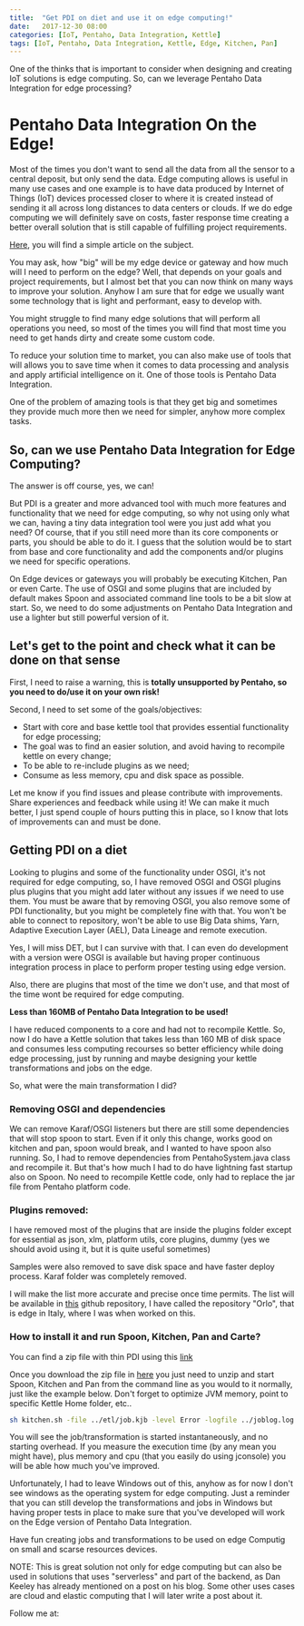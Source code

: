 ```yaml
---
title:  "Get PDI on diet and use it on edge computing!"
date:   2017-12-30 08:00
categories: [IoT, Pentaho, Data Integration, Kettle]
tags: [IoT, Pentaho, Data Integration, Kettle, Edge, Kitchen, Pan]
---
```


One of the thinks that is important to consider when designing and creating IoT solutions is edge computing. So, can we leverage Pentaho Data Integration for edge processing?

# Pentaho Data Integration On the Edge! 

Most of the times you don't want to send all the data from all the sensor to a central deposit, but only send the data.
Edge computing allows is useful in many use cases and one example is to have data produced by Internet of Things (IoT) devices processed closer to where it is created instead of sending it all across long distances to data centers or clouds. If we do edge computing we will definitely save on costs, faster response time creating a better overall solution that is still capable of fulfilling project requirements.

[Here](https://www.networkworld.com/article/3224893/internet-of-things/what-is-edge-computing-and-how-it-s-changing-the-network.html), you will find a simple article on the subject.

You may ask, how "big" will be my edge device or gateway and how much will I need to perform on the edge? Well, that depends on your goals and project requirements, but I almost bet that you can now think on many ways to improve your solution. Anyhow I am sure that for edge we usually want some technology that is light and performant, easy to develop with. 

You might struggle to find many edge solutions that will perform all operations you need, so most of the times you will find that most time you need to get hands dirty and create some custom code. 

To reduce your solution time to market, you can also make use of tools that will allows you to save time when it comes to data processing and analysis and apply artificial intelligence on it. One of those tools is Pentaho Data Integration.        

One of the problem of amazing tools is that they get big and sometimes they provide much more then we need for simpler, anyhow more complex tasks.

## So, can we use Pentaho Data Integration for Edge Computing?

The answer is off course, yes, we can! 

But PDI is a greater and more advanced tool with much more features and functionality that we need for edge computing, so why not using only what we can, having a tiny data integration tool were you just add what you need? Of course, that if you still need more than its core components or parts, you should be able to do it. I guess that the solution would be to start from base and core functionality and add the components and/or plugins we need for specific operations. 

On Edge devices or gateways you will probably be executing Kitchen, Pan or even Carte. The use of OSGI and some plugins that are included by default makes Spoon and associated command line tools to be a bit slow at start. So, we need to do some adjustments on Pentaho Data Integration and use a lighter but still powerful version of it. 

## Let's get to the point and check what it can be done on that sense

First, I need to raise a warning, this is **totally unsupported by Pentaho, so you need to do/use it on your own risk!**

Second, I need to set some of the goals/objectives:
* Start with core and base kettle tool that provides essential functionality for edge processing;
* The goal was to find an easier solution, and avoid having to recompile kettle on every change;
* To be able to re-include plugins as we need;
* Consume as less memory, cpu and disk space as possible.

Let me know if you find issues and please contribute with improvements. Share experiences and feedback while using it! We can make it much better, I just spend couple of hours putting this in place, so I know that lots of improvements can and must be done. 

## Getting PDI on a diet 

Looking to plugins and some of the functionality under OSGI, it's not required for edge computing, so, I have removed OSGI and OSGI plugins plus plugins that you might add later without any issues if we need to use them. You must be aware that by removing OSGI, you also remove some of PDI functionality, but you might be completely fine with that. You won't be able to connect to repository, won't be able to use Big Data shims, Yarn, Adaptive Execution Layer (AEL), Data Lineage and remote execution.

Yes, I will miss DET, but I can survive with that. I can even do development with a version were OSGI is available but having proper continuous integration process in place to perform proper testing using edge version. 

Also, there are plugins that most of the time we don't use, and that most of the time wont be required for edge computing.

**Less than 160MB of Pentaho Data Integration to be used!**

I have reduced components to a core and had not to recompile Kettle. So, now I do have a Kettle solution that takes less than 160 MB of disk space and consumes less computing recourses so better efficiency while doing edge processing, just by running and maybe designing your kettle transformations and jobs on the edge. 

So, what were the main transformation I did?

### Removing OSGI and dependencies

We can remove Karaf/OSGI listeners but there are still some dependencies that will stop spoon to start. Even if it only this change, works good on kitchen and pan, spoon would break, and I wanted to have spoon also running. So, I had to remove dependencies from PentahoSystem.java class and recompile it. But that's how much I had to do have lightning fast startup also on Spoon. No need to recompile Kettle code, only had to replace the jar file from Pentaho platform code.  

### Plugins removed: 

I have removed most of the plugins that are inside the plugins folder except for essential as json, xlm, platform utils, core plugins, dummy (yes we should avoid using it, but it is quite useful sometimes)

Samples were also removed to save disk space and have faster deploy process. Karaf folder was completely removed. 

I will make the list more accurate and precise once time permits. The list will be available in [this](https://github.com/mfgaspar/orlo) github repository, I have called the repository "Orlo", that is edge in Italy, where I was when worked on this.  

### How to install it and run Spoon, Kitchen, Pan and Carte?

You can find a zip file with thin PDI using this [link](https://github.com/mfgaspar/orlo/releases/download/8.0.0.0-28/orlo-pdi-8.0.0.0-28.zip) 

Once you download the zip file in [here](https://github.com/mfgaspar/orlo/releases/download/8.0.0.0-28/orlo-pdi-8.0.0.0-28.zip) you just need to unzip and start Spoon, Kitchen and Pan from the command line as you would to it normally, just like the example below. Don't forget to optimize JVM memory, point to specific Kettle Home folder, etc..

```bash
sh kitchen.sh -file ../etl/job.kjb -level Error -logfile ../joblog.log
```

You will see the job/transformation is started instantaneously, and no starting overhead. If you measure the execution time (by any mean you might have), plus memory and cpu (that you easily do using jconsole) you will be able how much you've improved.  

Unfortunately, I had to leave Windows out of this, anyhow as for now I don't see windows as the operating system for edge computing. Just a reminder that you can still develop the transformations and jobs in Windows but having proper tests in place to make sure that you've developed will work on the Edge version of Pentaho Data Integration.

Have fun creating jobs and transformations to be used on edge Computig on small and scarse resources devices.  

NOTE: This is great solution not only for edge computing but can also be used in solutions that uses "serverless" and part of the backend, as Dan Keeley has already mentioned on a post on his blog. Some other uses cases are cloud and elastic computing that I will later write a post about it. 


Follow me at: 

[Live Insights]: #


